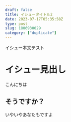 ```yaml
---
draft: false
title: イシュータイトル2
date: 2023-07-17T05:35:58Z
type: post
slug: 1806930029
category: ["duplicate"]
---
```


イシュー本文テスト

# イシュー見出し

こんにちは

## そうですか？
いやいやあなたもですよ
    
